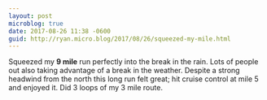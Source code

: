 ```yaml
---
layout: post
microblog: true
date: 2017-08-26 11:38 -0600
guid: http://ryan.micro.blog/2017/08/26/squeezed-my-mile.html
---
```

Squeezed my **9 mile** run perfectly into the break in the rain. Lots of people out also taking advantage of a break in the weather. Despite a strong headwind from the north this long run felt great; hit cruise control at mile 5 and enjoyed it. Did 3 loops of my 3 mile route. 
